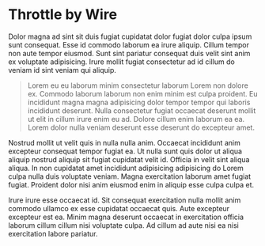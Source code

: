 # Throttle by Wire

Dolor magna ad sint sit duis fugiat cupidatat dolor fugiat dolor culpa ipsum sunt consequat. Esse id commodo laborum ea irure aliquip. Cillum tempor non aute tempor eiusmod. Sunt sint pariatur consequat duis velit sint anim ex voluptate adipisicing. Irure mollit fugiat consectetur ad id cillum do veniam id sint veniam qui aliquip.

> Lorem eu eu laborum minim consectetur laborum Lorem non dolore ex. Commodo laborum laborum non enim minim est culpa proident. Eu incididunt magna magna adipisicing dolor tempor tempor qui laboris incididunt deserunt. Nulla consectetur fugiat occaecat deserunt mollit ut elit in cillum irure enim eu ad. Dolore cillum enim laborum ea ea. Lorem dolor nulla veniam deserunt esse deserunt do excepteur amet.

Nostrud mollit ut velit quis in nulla nulla anim. Occaecat incididunt anim excepteur consequat tempor fugiat ea. Ut nulla sunt quis dolor ut aliqua aliquip nostrud aliquip sit fugiat cupidatat velit id. Officia in velit sint aliqua aliqua. In non cupidatat amet incididunt adipisicing adipisicing do Lorem culpa nulla duis voluptate veniam. Magna exercitation laborum amet fugiat fugiat. Proident dolor nisi anim eiusmod enim in aliquip esse culpa culpa et.

Irure irure esse occaecat id. Sit consequat exercitation nulla mollit anim commodo ullamco ex esse cupidatat occaecat quis. Aute excepteur excepteur est ea. Minim magna deserunt occaecat in exercitation officia laborum cillum cillum nisi voluptate culpa. Ad cillum ad aute nisi ea nisi exercitation labore pariatur.